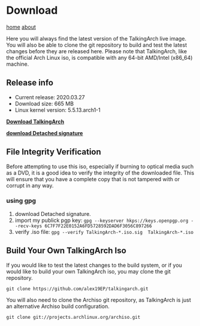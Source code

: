 # Download

[home](/index.md)  [about](/about.md)

Here you will always find the latest version of the TalkingArch live image. You will also be able to clone the git repository to build and test the latest changes before they are released here.
Please note that TalkingArch, like the official Arch Linux iso, is compatible with any 64-bit AMD/Intel (x86_64) machine.

## Release info

* Current release: 2020.03.27
* Download size: 665 MB
* Linux kernel version: 5.5.13.arch1-1

**[Download TalkingArch](https://github.com/alex19EP/talking-arch/releases/download/v5.1/TalkingArch-2020.03.27-x86_64.iso)**

**[download Detached signature](https://github.com/alex19EP/talking-arch/releases/download/v5.1/TalkingArch-2020.03.27-x86_64.iso.sig)**

## File Integrity Verification

Before attempting to use this iso, especially if burning to optical media such as a DVD, it is a good idea to verify the integrity of the downloaded file. This will ensure that you have a complete copy that is not tampered with or corrupt in any way.

### using gpg

1. download Detached signature.
2. import my publick pgp key: `gpg --keyserver hkps://keys.openpgp.org --recv-keys 6C7F7F22E0152A6FD5728592DAD6F3056C897266`
3. verify .iso file: `gpg --verify TalkingArch-*.iso.sig  TalkingArch-*.iso`

## Build Your Own TalkingArch Iso

If you would like to test the latest changes to the build system, or if you would like to build your own TalkingArch iso, you may clone the git repository.

```shell
git clone https://github.com/alex19EP/talkingarch.git
```

You will also need to clone the Archiso git repository, as TalkingArch is just an alternative Archiso build configuration.

```shell
git clone git://projects.archlinux.org/archiso.git
```
